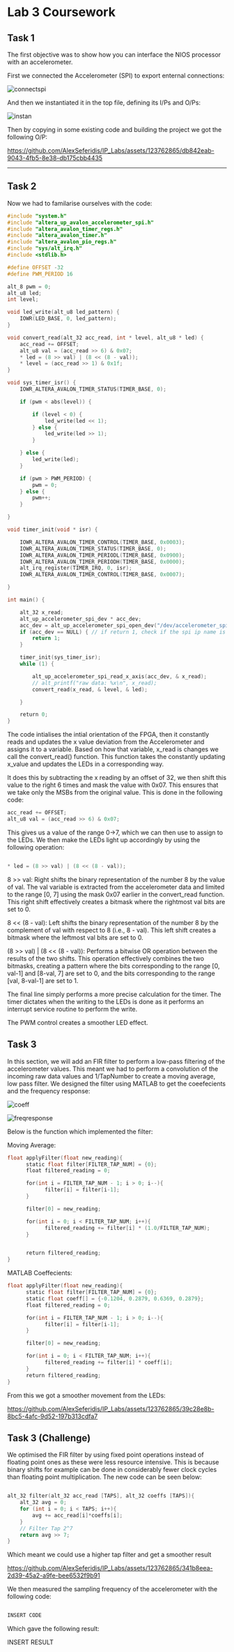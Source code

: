 # Lab 3 Coursework #

## Task 1 ## 

The first objective was to show how you can interface the NIOS processor with an accelerometer.

First we connected the Accelerometer (SPI) to export enternal connections:

![connectspi](task1/accelerometeripop.jpg)

And then we instantiated it in the top file, defining its I/Ps and O/Ps:

![instan](task1/accelerometerinstantiation.jpg)

Then by copying in some existing code and building the project we got the following O/P:



https://github.com/AlexSeferidis/IP_Labs/assets/123762865/db842eab-9043-4fb5-8e38-db175cbb4435



---
## Task 2 ##

Now we had to familarise ourselves with the code:

``` C
#include "system.h"
#include "altera_up_avalon_accelerometer_spi.h"
#include "altera_avalon_timer_regs.h"
#include "altera_avalon_timer.h"
#include "altera_avalon_pio_regs.h"
#include "sys/alt_irq.h"
#include <stdlib.h>

#define OFFSET -32
#define PWM_PERIOD 16

alt_8 pwm = 0;
alt_u8 led;
int level;

void led_write(alt_u8 led_pattern) {
    IOWR(LED_BASE, 0, led_pattern);
}

void convert_read(alt_32 acc_read, int * level, alt_u8 * led) {
    acc_read += OFFSET;
    alt_u8 val = (acc_read >> 6) & 0x07;
    * led = (8 >> val) | (8 << (8 - val));
    * level = (acc_read >> 1) & 0x1f;
}

void sys_timer_isr() {
    IOWR_ALTERA_AVALON_TIMER_STATUS(TIMER_BASE, 0);

    if (pwm < abs(level)) {

        if (level < 0) {
            led_write(led << 1);
        } else {
            led_write(led >> 1);
        }

    } else {
        led_write(led);
    }

    if (pwm > PWM_PERIOD) {
        pwm = 0;
    } else {
        pwm++;
    }

}

void timer_init(void * isr) {

    IOWR_ALTERA_AVALON_TIMER_CONTROL(TIMER_BASE, 0x0003);
    IOWR_ALTERA_AVALON_TIMER_STATUS(TIMER_BASE, 0);
    IOWR_ALTERA_AVALON_TIMER_PERIODL(TIMER_BASE, 0x0900);
    IOWR_ALTERA_AVALON_TIMER_PERIODH(TIMER_BASE, 0x0000);
    alt_irq_register(TIMER_IRQ, 0, isr);
    IOWR_ALTERA_AVALON_TIMER_CONTROL(TIMER_BASE, 0x0007);

}

int main() {

    alt_32 x_read;
    alt_up_accelerometer_spi_dev * acc_dev;
    acc_dev = alt_up_accelerometer_spi_open_dev("/dev/accelerometer_spi");
    if (acc_dev == NULL) { // if return 1, check if the spi ip name is "accelerometer_spi"
        return 1;
    }

    timer_init(sys_timer_isr);
    while (1) {

        alt_up_accelerometer_spi_read_x_axis(acc_dev, & x_read);
        // alt_printf("raw data: %x\n", x_read);
        convert_read(x_read, & level, & led);

    }

    return 0;
}

```

The code intialises the intial orientation of the FPGA, then it constantly reads and updates the x value deviation from the Accelerometer and assigns it to a variable. Based on how that variable, x_read is changes we call the convert_read() function. This function takes the constantly updating x_value and updates the LEDs in a corresponding way.

It does this by subtracting the x reading by an offset of 32, we then shift this value to the right 6 times and mask the value with 0x07. This ensures that we take only the MSBs from the original value. This is done in the following code:

``` C
acc_read += OFFSET;
alt_u8 val = (acc_read >> 6) & 0x07;

```

This gives us a value of the range 0->7, which we can then use to assign to the LEDs. We then make the LEDs light up accordingly by using the following operation:

``` C

* led = (8 >> val) | (8 << (8 - val));

```

8 >> val: Right shifts the binary representation of the number 8 by the value of val. The val variable is extracted from the accelerometer data and limited to the range [0, 7] using the mask 0x07 earlier in the convert_read function. This right shift effectively creates a bitmask where the rightmost val bits are set to 0.

8 << (8 - val): Left shifts the binary representation of the number 8 by the complement of val with respect to 8 (i.e., 8 - val). This left shift creates a bitmask where the leftmost val bits are set to 0.

(8 >> val) | (8 << (8 - val)): Performs a bitwise OR operation between the results of the two shifts. This operation effectively combines the two bitmasks, creating a pattern where the bits corresponding to the range [0, val-1] and [8-val, 7] are set to 0, and the bits corresponding to the range [val, 8-val-1] are set to 1.

The final line simply performs a more precise calculation for the timer. The timer dictates when the writing to the LEDs is done as it performs an interrupt service routine to perform the write. 

The PWM control creates a smoother LED effect.

## Task 3 ##

In this section, we will add an FIR filter to perform a low-pass filtering of the accelerometer values. This meant we had to perform a convolution of the incoming raw data values and 1/TapNumber to create a moving average, low pass filter. We designed the filter using MATLAB to get the coeefecients and the frequency response:

![coeff](task3/FIRCoef.jpg)

![freqresponse](task3/FIRfreqresponse.jpg)


Below is the function which implemented the filter:

Moving Average:

``` C
float applyFilter(float new_reading){
      static float filter[FILTER_TAP_NUM] = {0};
      float filtered_reading = 0;

      for(int i = FILTER_TAP_NUM - 1; i > 0; i--){
            filter[i] = filter[i-1];
      }

      filter[0] = new_reading;

      for(int i = 0; i < FILTER_TAP_NUM; i++){
            filtered_reading += filter[i] * (1.0/FILTER_TAP_NUM);
      }


      return filtered_reading;
}

```

MATLAB Coeffecients:

``` C
float applyFilter(float new_reading){
      static float filter[FILTER_TAP_NUM] = {0};
      static float coeff[] = {-0.1204, 0.2879, 0.6369, 0.2879};
      float filtered_reading = 0;

      for(int i = FILTER_TAP_NUM - 1; i > 0; i--){
            filter[i] = filter[i-1];
      }

      filter[0] = new_reading;

      for(int i = 0; i < FILTER_TAP_NUM; i++){
            filtered_reading += filter[i] * coeff[i];
      }
      return filtered_reading;
}

```

From this we got a smoother movement from the LEDs:


https://github.com/AlexSeferidis/IP_Labs/assets/123762865/39c28e8b-8bc5-4afc-9d52-197b313cdfa7


## Task 3 (Challenge) ##

We optimised the FIR filter by using fixed point operations instead of floating point ones as these were less resource intensive. This is because binary shifts for example can be done in considerably fewer clock cycles than floating point multiplication. The new code can be seen below:

``` C

alt_32 filter(alt_32 acc_read [TAPS], alt_32 coeffs [TAPS]){
	alt_32 avg = 0;
	for (int i = 0; i < TAPS; i++){
		avg += acc_read[i]*coeffs[i];
	}
	// Filter Tap 2^7
	return avg >> 7;
}

```

Which meant we could use a higher tap filter and get a smoother result



https://github.com/AlexSeferidis/IP_Labs/assets/123762865/341b8eea-2d39-45a2-a9fe-bee6532f9b91



We then measured the sampling frequency of the accelerometer with the following code:

``` C

INSERT CODE

```
Which gave the following result:

INSERT RESULT
